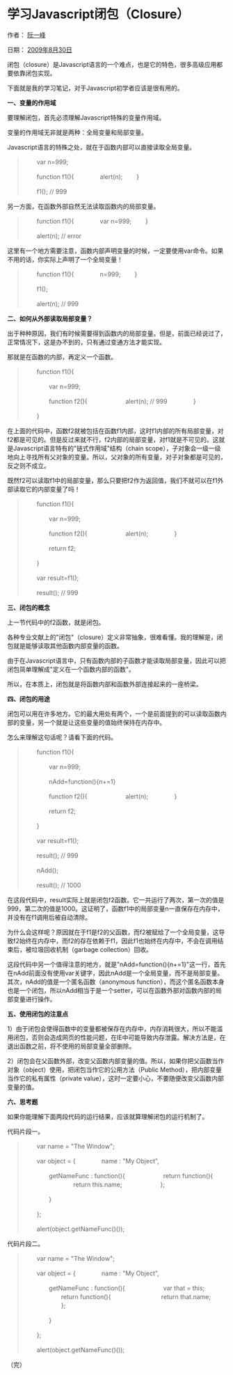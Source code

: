 # 学习Javascript闭包（Closure）

作者： [阮一峰](https://www.ruanyifeng.com/)

日期： [2009年8月30日](https://www.ruanyifeng.com/blog/2009/08/)

闭包（closure）是Javascript语言的一个难点，也是它的特色，很多高级应用都要依靠闭包实现。

下面就是我的学习笔记，对于Javascript初学者应该是很有用的。

**一、变量的作用域**

要理解闭包，首先必须理解Javascript特殊的变量作用域。

变量的作用域无非就是两种：全局变量和局部变量。

Javascript语言的特殊之处，就在于函数内部可以直接读取全局变量。

> 　　var n=999;
>
> 　　function f1(){
> 　　　　alert(n);
> 　　}
>
> 　　f1(); // 999

另一方面，在函数外部自然无法读取函数内的局部变量。

> 　　function f1(){
> 　　　　var n=999;
> 　　}
>
> 　　alert(n); // error

这里有一个地方需要注意，函数内部声明变量的时候，一定要使用var命令。如果不用的话，你实际上声明了一个全局变量！

> 　　function f1(){
> 　　　　n=999;
> 　　}
>
> 　　f1();
>
> 　　alert(n); // 999

**二、如何从外部读取局部变量？**

出于种种原因，我们有时候需要得到函数内的局部变量。但是，前面已经说过了，正常情况下，这是办不到的，只有通过变通方法才能实现。

那就是在函数的内部，再定义一个函数。

> 　　function f1(){
>
> 　　　　var n=999;
>
> 　　　　function f2(){
> 　　　　　　alert(n); // 999
> 　　　　}
>
> 　　}

在上面的代码中，函数f2就被包括在函数f1内部，这时f1内部的所有局部变量，对f2都是可见的。但是反过来就不行，f2内部的局部变量，对f1就是不可见的。这就是Javascript语言特有的"链式作用域"结构（chain scope），子对象会一级一级地向上寻找所有父对象的变量。所以，父对象的所有变量，对子对象都是可见的，反之则不成立。

既然f2可以读取f1中的局部变量，那么只要把f2作为返回值，我们不就可以在f1外部读取它的内部变量了吗！

> 　　function f1(){
>
> 　　　　var n=999;
>
> 　　　　function f2(){
> 　　　　　　alert(n);
> 　　　　}
>
> 　　　　return f2;
>
> 　　}
>
> 　　var result=f1();
>
> 　　result(); // 999

**三、闭包的概念**

上一节代码中的f2函数，就是闭包。

各种专业文献上的"闭包"（closure）定义非常抽象，很难看懂。我的理解是，闭包就是能够读取其他函数内部变量的函数。

由于在Javascript语言中，只有函数内部的子函数才能读取局部变量，因此可以把闭包简单理解成"定义在一个函数内部的函数"。

所以，在本质上，闭包就是将函数内部和函数外部连接起来的一座桥梁。

**四、闭包的用途**

闭包可以用在许多地方。它的最大用处有两个，一个是前面提到的可以读取函数内部的变量，另一个就是让这些变量的值始终保持在内存中。

怎么来理解这句话呢？请看下面的代码。

> 　　function f1(){
>
> 　　　　var n=999;
>
> 　　　　nAdd=function(){n+=1}
>
> 　　　　function f2(){
> 　　　　　　alert(n);
> 　　　　}
>
> 　　　　return f2;
>
> 　　}
>
> 　　var result=f1();
>
> 　　result(); // 999
>
> 　　nAdd();
>
> 　　result(); // 1000

在这段代码中，result实际上就是闭包f2函数。它一共运行了两次，第一次的值是999，第二次的值是1000。这证明了，函数f1中的局部变量n一直保存在内存中，并没有在f1调用后被自动清除。

为什么会这样呢？原因就在于f1是f2的父函数，而f2被赋给了一个全局变量，这导致f2始终在内存中，而f2的存在依赖于f1，因此f1也始终在内存中，不会在调用结束后，被垃圾回收机制（garbage collection）回收。

这段代码中另一个值得注意的地方，就是"nAdd=function(){n+=1}"这一行，首先在nAdd前面没有使用var关键字，因此nAdd是一个全局变量，而不是局部变量。其次，nAdd的值是一个匿名函数（anonymous function），而这个匿名函数本身也是一个闭包，所以nAdd相当于是一个setter，可以在函数外部对函数内部的局部变量进行操作。

**五、使用闭包的注意点**

1）由于闭包会使得函数中的变量都被保存在内存中，内存消耗很大，所以不能滥用闭包，否则会造成网页的性能问题，在IE中可能导致内存泄露。解决方法是，在退出函数之前，将不使用的局部变量全部删除。

2）闭包会在父函数外部，改变父函数内部变量的值。所以，如果你把父函数当作对象（object）使用，把闭包当作它的公用方法（Public Method），把内部变量当作它的私有属性（private value），这时一定要小心，不要随便改变父函数内部变量的值。

**六、思考题**

如果你能理解下面两段代码的运行结果，应该就算理解闭包的运行机制了。

代码片段一。

> 　　var name = "The Window";
>
> 　　var object = {
> 　　　　name : "My Object",
>
> 　　　　getNameFunc : function(){
> 　　　　　　return function(){
> 　　　　　　　　return this.name;
> 　　　　　　};
>
> 　　　　}
>
> 　　};
>
> 　　alert(object.getNameFunc()());


代码片段二。

> 　　var name = "The Window";
>
> 　　var object = {
> 　　　　name : "My Object",
>
> 　　　　getNameFunc : function(){
> 　　　　　　var that = this;
> 　　　　　　return function(){
> 　　　　　　　　return that.name;
> 　　　　　　};
>
> 　　　　}
>
> 　　};
>
> 　　alert(object.getNameFunc()());

（完）